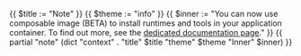 {{ $title := "Note" }}
{{ $theme := "info" }}
{{ $inner := "You can now use composable image (BETA) to install runtimes and tools in your application container. To find out more, see the [dedicated documentation page](/create-apps/app-reference/composable-image.md)." }}
{{ partial "note" (dict "context" . "title" $title "theme" $theme "Inner" $inner) }}
